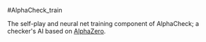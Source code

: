 #AlphaCheck_train

The self-play and neural net training component of AlphaCheck; a checker's AI based on [AlphaZero](https://arxiv.org/abs/1712.01815).
